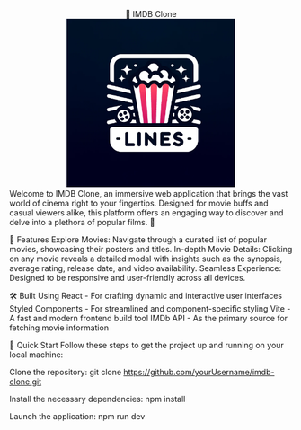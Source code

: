 

<div align="center">
🎥 IMDB Clone 
<br/>
  <img src="12c05375-aea6-4a99-878f-8ab7b59b5707.png" alt="IMDB-Logo-Lines" width="300" height="300" padding="10px"/>
</div>
Welcome to IMDB Clone, an immersive web application that brings the vast world of cinema right to your fingertips. Designed for movie buffs and casual viewers alike, this platform offers an engaging way to discover and delve into a plethora of popular films. 🍿

🌟 Features
Explore Movies: Navigate through a curated list of popular movies, showcasing their posters and titles.
In-depth Movie Details: Clicking on any movie reveals a detailed modal with insights such as the synopsis, average rating, release date, and video availability.
Seamless Experience: Designed to be responsive and user-friendly across all devices.

🛠️ Built Using
React - For crafting dynamic and interactive user interfaces
Styled Components - For streamlined and component-specific styling
Vite - A fast and modern frontend build tool
IMDb API - As the primary source for fetching movie information

🚀 Quick Start
Follow these steps to get the project up and running on your local machine:

Clone the repository:
git clone https://github.com/yourUsername/imdb-clone.git

Install the necessary dependencies:
npm install

Launch the application:
npm run dev
